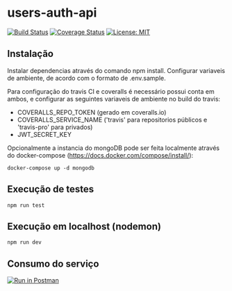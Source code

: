 # users-auth-api
[![Build Status](https://travis-ci.com/dalvorsn/users-auth-api.svg?token=yAkDoUWH2i72EsLf99Wx&branch=master)](https://travis-ci.com/dalvorsn/users-auth-api) [![Coverage Status](https://coveralls.io/repos/github/dalvorsn/users-auth-api/badge.svg?branch=master&t=6QOWSp)](https://coveralls.io/github/dalvorsn/users-auth-api?branch=master)
[![License: MIT](https://img.shields.io/badge/License-MIT-yellow.svg)](https://opensource.org/licenses/MIT)

## Instalação

Instalar dependencias através do comando npm install.
Configurar variaveis de ambiente, de acordo com o formato de .env.sample.

Para configuração do travis CI e coveralls é necessário possui conta em ambos, e configurar as seguintes variaveis de ambiente no build do travis:

- COVERALLS_REPO_TOKEN (gerado em coveralls.io)
- COVERALLS_SERVICE_NAME ('travis' para repositorios públicos e 'travis-pro' para privados)
- JWT_SECRET_KEY

Opcionalmente a instancia do mongoDB pode ser feita localmente através do docker-compose (https://docs.docker.com/compose/install/):

```
docker-compose up -d mongodb
```

## Execução de testes

```
npm run test
```

## Execução em localhost (nodemon)

```
npm run dev
```

## Consumo do serviço

[![Run in Postman](https://run.pstmn.io/button.svg)](https://documenter.getpostman.com/view/14051062/TW6xp8ze)

